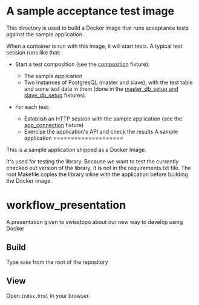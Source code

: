 A sample acceptance test image
==============================

This directory is used to build a Docker image that runs acceptance
tests against the sample application.

When a container is run with this image, it will start tests. A typical
test session runs like that:

* Start a test composition (see the [composition](tests/conftest.py)
  fixture):
  * The sample application
  * Two instances of PostgresQL (master and slave), with the test table
    and some test data in them (done in the
    [master_db_setup and slave_db_setup](tests/conftest.py) fixtures).

* For each test:
  * Establish an HTTP session with the sample application (see the
    [app_connection](tests/conftest.py) fixture)
  * Exercise the application's API and check the results
A sample application
====================

This is a sample application shipped as a Docker Image.

It's used for testing the library. Because we want to test the currently
checked out version of the library, it is not in the requirements.txt
file. The root Makefile copies the library inline with the application
before building the Docker image.
# workflow_presentation
A presentation given to swisstopo about our new way to develop using Docker

## Build

Type `make` from the root of the repository

## View

Open `index.html` in your browser.
